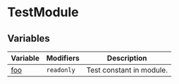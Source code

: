# TestModule

## Variables

| Variable | Modifiers | Description |
| --- | --- | --- |
| [foo](docs/simple-suite-test/testmodule-foo-variable) | <code>readonly</code> | Test constant in module. |

